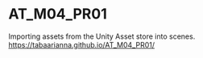 # AT_M04_PR01
Importing assets from the Unity Asset store into scenes. 
 https://tabaarianna.github.io/AT_M04_PR01/
